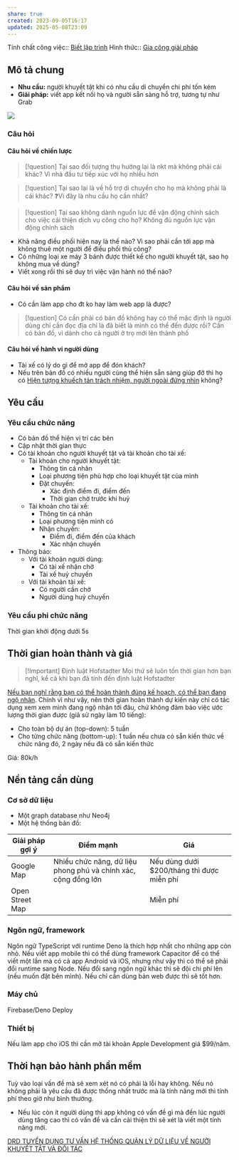 ```yaml
---
share: true
created: 2023-09-05T16:17
updated: 2025-05-08T23:09
---
```

Tính chất công việc:: [Biết lập trình](../../1.%20T%C3%ADnh%20ch%E1%BA%A5t%20c%C3%B4ng%20vi%E1%BB%87c/Theo%20ki%E1%BA%BFn%20th%E1%BB%A9c,%20k%E1%BB%B9%20n%C4%83ng/Bi%E1%BA%BFt%20l%E1%BA%ADp%20tr%C3%ACnh.md)
Hình thức:: [Gia công giải pháp](../../2%20H%C3%ACnh%20th%E1%BB%A9c/Gia%20c%C3%B4ng%20gi%E1%BA%A3i%20ph%C3%A1p.md)

## Mô tả chung
- **Nhu cầu:** người khuyết tật khi có nhu cầu di chuyển chi phí tốn kém
- **Giải pháp:** viết app kết nối họ và người sẵn sàng hỗ trợ, tương tự như Grab

![](https://upload.wikimedia.org/wikipedia/commons/0/0a/Le_Dai_Hanh_street%2C_ph%C6%B0%E1%BB%9Dng_15%2C_Qu%E1%BA%ADn_11%2C_TPHCM%2C_Vi%E1%BB%87t_Nam_-_panoramio.jpg)

### Câu hỏi
#### Câu hỏi về chiến lược
> [!question] Tại sao đối tượng thụ hưởng lại là nkt mà không phải cái khác? 
> Vì nhà đầu tư tiếp xúc với họ nhiều hơn 

> [!question] Tại sao lại là về hỗ trợ di chuyển cho họ mà không phải là cái khác?
>❓Vì đây là nhu cầu họ cần nhất?

> [!question] Tại sao không dành nguồn lực để vận động chính sách cho việc cải thiện dịch vụ công cho họ?
> Không đủ nguồn lực vận động chính sách

- Khả năng điều phối hiện nay là thế nào? Vì sao phải cần tới app mà không thuê một người để điều phối thủ công?
- Có những loại xe máy 3 bánh được thiết kế cho người khuyết tật, sao họ không mua về dùng?
- Viết xong rồi thì sẽ duy trì việc vận hành nó thế nào?

#### Câu hỏi về sản phẩm
- Có cần làm app cho đt ko hay làm web app là được?

> [!question] Có cần phải có bản đồ không hay có thể mặc định là người dùng chỉ cần đọc địa chỉ là đã biết là mình có thể đến được rồi?
> Cần có bản đồ, vì dành cho cả người ở trọ mới lên thành phố

#### Câu hỏi về hành vi người dùng
- Tài xế có lý do gì để mở app để đón khách?
- Nếu trên bản đồ có nhiều người cùng thể hiện sẵn sàng giúp đỡ thì họ có [Hiện tượng khuếch tán trách nhiệm, người ngoài đứng nhìn](Hi%E1%BB%87n%20t%C6%B0%E1%BB%A3ng%20khu%E1%BA%BFch%20t%C3%A1n%20tr%C3%A1ch%20nhi%E1%BB%87m,%20ng%C6%B0%E1%BB%9Di%20ngo%C3%A0i%20%C4%91%E1%BB%A9ng%20nh%C3%ACn.md) không?

## Yêu cầu
### Yêu cầu chức năng
- Có bản đồ thể hiện vị trí các bên
- Cập nhật thời gian thực
- Có tài khoản cho người khuyết tật và tài khoản cho tài xế:
    - Tài khoản cho người khuyết tật:
        - Thông tin cá nhân
        - Loại phương tiện phù hợp cho loại khuyết tật của mình
        - Đặt chuyến:
            - Xác định điểm đi, điểm đến
            - Thời gian chờ trước khi huỷ
    - Tài khoản cho tài xế:
        - Thông tin cá nhân
        - Loại phương tiện mình có
        - Nhận chuyến:
            - Điểm đi, điểm đến của khách
            - Xác nhận chuyến
- Thông báo:
    - Với tài khoản người dùng:
        - Có tài xế nhận chở 
        - Tài xế huỷ chuyến
    - Với tài khoản tài xế:
        - Có người cần chở
        - Người dùng huỷ chuyến

### Yêu cầu phi chức năng
Thời gian khởi động dưới 5s

## Thời gian hoàn thành và giá
> [!Important] Định luật Hofstadter
> Mọi thứ sẽ luôn tốn thời gian hơn bạn nghĩ, kể cả khi bạn đã tính đến định luật Hofstadter

[Nếu bạn nghĩ rằng bạn có thể hoàn thành đúng kế hoạch, có thể bạn đang ngộ nhận](https://doi-thoai.deno.dev/Lp.53.1). Chính vì như vậy, nên thời gian hoàn thành dự kiến này chỉ có tác dụng xem xem mình đang ngộ nhận tới đâu, chứ không đảm bảo việc ước lượng thời gian được (giả sử ngày làm 10 tiếng): 
 - Cho toàn bộ dự án (top-down): 5 tuần
 - Cho từng chức năng (bottom-up): 1 tuần nếu chưa có sẵn kiến thức về chức năng đó, 2 ngày nếu đã có sẵn kiến thức
 
 Giá: 80k/h

## Nền tảng cần dùng
### Cơ sở dữ liệu
- Một graph database như Neo4j
- Một hệ thống bản đồ:

| Giải pháp gợi ý | Điểm mạnh                                                      | Giá                                        |
| --------------- | -------------------------------------------------------------- | ------------------------------------------ |
| Google Map      | Nhiều chức năng, dữ liệu phong phú và chính xác, cộng đồng lớn | Nếu dùng dưới $200/tháng thì được miễn phí |
| Open Street Map |                                                                | Miễn phí                                   |

### Ngôn ngữ, framework
Ngôn ngữ TypeScript với runtime Deno là thích hợp nhất cho những app còn nhỏ. Nếu viết app mobile thì có thể dùng framework Capacitor để có thể viết một lần mà có cả app Android và iOS, nhưng như vậy thì có thể sẽ phải đổi runtime sang Node. Nếu đổi sang ngôn ngữ khác thì sẽ đội chi phí lên (nếu muốn đặt bên mình). Nếu chỉ cần dùng bản web được thì sẽ tốt hơn.

### Máy chủ
Firebase/Deno Deploy

### Thiết bị
Nếu làm app cho iOS thì cần mở tài khoản Apple Development giá $99/năm.

## Thời hạn bảo hành phần mềm
Tuỳ vào loại vấn đề mà sẽ xem xét nó có phải là lỗi hay không. Nếu nó không phải là yêu cầu đã được thống nhất trước mà là tính năng mới thì tính phí theo giờ như bình thường.
- Nếu lúc còn ít người dùng thì app không có vấn đề gì mà đến lúc người dùng tăng cao thì có vấn đề và cần cải thiện thì sẽ xét là viết một tính năng mới.

[DRD TUYỂN DỤNG TƯ VẤN HỆ THỐNG QUẢN LÝ DỮ LIỆU VỀ NGƯỜI KHUYẾT TẬT VÀ ĐỐI TÁC](https://www.drdvietnam.org/vi/viec-lam-tin-hoat-dong/19270-drd-tuyen-dung-tu-van-he-thong-quan-ly-du-lieu-ve-nguoi-khuyet-tat-va-doi-tac.html)
